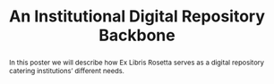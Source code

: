 ---
abstract: In this poster we will describe how Ex Libris Rosetta serves as a digital
  repository catering institutions’ different needs.
creators:
- Alter, Adi
- Peled, Ido
date: null
document_url: https://services.phaidra.univie.ac.at/api/object/o:429574/download
grand_parent: iPRES
institutions: []
keywords:
- dam; preservation; ex libris; rosetta
landing_page_url: https://phaidra.univie.ac.at/o:429574
language: eng
layout: publication
license: CC BY 4.0 International
notes_url: null
parent: iPRES 2015
publication_type: poster
size: 292158
slides_url: null
source_name: iPRES
stream_url: null
title: An Institutional Digital Repository Backbone
year: 2015
---